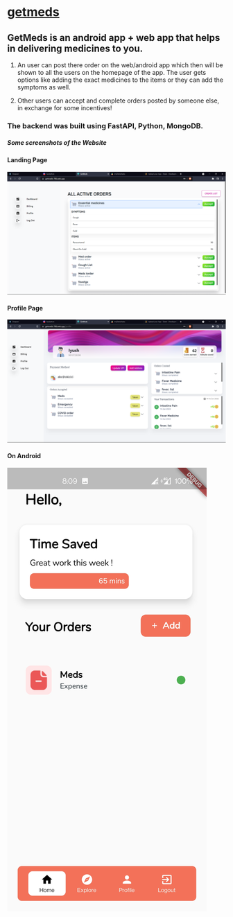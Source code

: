 # [getmeds](https://getmeds-123.web.app/)

## GetMeds is an android app + web app that helps in delivering medicines to you.

1) An user can post there order on the web/android app which then will be shown to all the users on the homepage of the app. The user gets options like adding the exact medicines to the items or they can add the symptoms as well. 

2) Other users can accept and complete orders posted by someone else, in exchange for some incentives!

### The backend was built using FastAPI, Python, MongoDB.

##### Some screenshots of the Website

#### Landing Page

![Home Page](https://github.com/arxxv/getmedspy/blob/fe5f2fbe3ada5899925da784651257f6294f4b65/images/home.png)

#### Profile Page

![Profile Page](https://github.com/arxxv/getmedspy/blob/fe5f2fbe3ada5899925da784651257f6294f4b65/images/profile.png)

#### On Android

![Android View](https://github.com/arxxv/getmedspy/blob/fe5f2fbe3ada5899925da784651257f6294f4b65/images/android.jpg)


